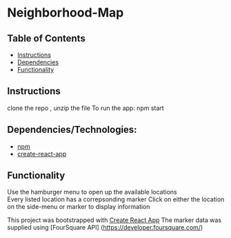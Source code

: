 # Neighborhood-Map

## Table of Contents

* [Instructions](#instructions)
* [Dependencies](#dependencies)
* [Functionality](#functionality)

## Instructions
clone the repo , unzip the file 
To run the app:
npm start

## Dependencies/Technologies:
* [npm](https://www.npmjs.com/)
* [create-react-app](https://reactjs.org/docs/create-a-new-react-app.html)

## Functionality
Use the hamburger menu to open up the available locations  
Every listed location has a correpsonding marker
Click on either the location on the side-menu or marker to display information


This project was bootstrapped with [Create React App](https://github.com/facebook/create-react-app)
The marker data was supplied using [FourSquare API] (https://developer.foursquare.com/)


